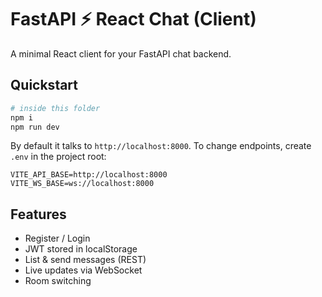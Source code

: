 # FastAPI ⚡ React Chat (Client)

A minimal React client for your FastAPI chat backend.

## Quickstart

```bash
# inside this folder
npm i
npm run dev
```

By default it talks to `http://localhost:8000`. To change endpoints, create `.env` in the project root:

```
VITE_API_BASE=http://localhost:8000
VITE_WS_BASE=ws://localhost:8000
```

## Features
- Register / Login
- JWT stored in localStorage
- List & send messages (REST)
- Live updates via WebSocket
- Room switching
